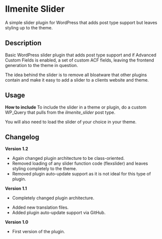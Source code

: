 # Ilmenite Slider #
A simple slider plugin for WordPress that adds post type support but leaves styling up to the theme.

## Description ##
Basic WordPress slider plugin that adds post type support and if Advanced Custom Fields is enabled, a set of custom ACF fields, leaving the frontend generation to the theme in question.

The idea behind the slider is to remove all bloatware that other plugins contain and make it easy to add a slider to a clients website and theme.

## Usage ##

**How to include**
To include the slider in a theme or plugin, do a custom WP_Query that pulls from the *ilmenite_slider* post type.

You will also need to load the slider of your choice in your theme.

## Changelog ##

**Version 1.2**
* Again changed plugin architecture to be class-oriented.
* Removed loading of any slider function code (flexslider) and leaves styling completely to the theme.
* Removed plugin auto-update support as it is not ideal for this type of plugin.

**Version 1.1**
* Completely changed plugin architecture.
+ Added new translation files.
+ Added plugin auto-update support via GitHub.

**Version 1.0**
* First version of the plugin.